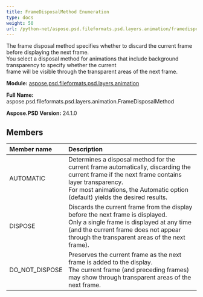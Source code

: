 ```yaml
---
title: FrameDisposalMethod Enumeration
type: docs
weight: 50
url: /python-net/aspose.psd.fileformats.psd.layers.animation/framedisposalmethod/
---
```


The frame disposal method specifies whether to discard the current frame before displaying the next frame.<br/>            You select a disposal method for animations that include background transparency to specify whether the current<br/>            frame will be visible through the transparent areas of the next frame.

**Module:** [aspose.psd.fileformats.psd.layers.animation](/psd/python-net/aspose.psd.fileformats.psd.layers.animation/)

**Full Name:** aspose.psd.fileformats.psd.layers.animation.FrameDisposalMethod

**Aspose.PSD Version:** 24.1.0

## **Members**
| **Member name** | **Description** |
| :- | :- |
| AUTOMATIC | Determines a disposal method for the current frame automatically, discarding the current frame if the next frame contains layer transparency.<br/>            For most animations, the Automatic option (default) yields the desired results. |
| DISPOSE | Discards the current frame from the display before the next frame is displayed.<br/>            Only a single frame is displayed at any time (and the current frame does not appear through the transparent areas of the next frame). |
| DO_NOT_DISPOSE | Preserves the current frame as the next frame is added to the display.<br/>            The current frame (and preceding frames) may show through transparent areas of the next frame. |
